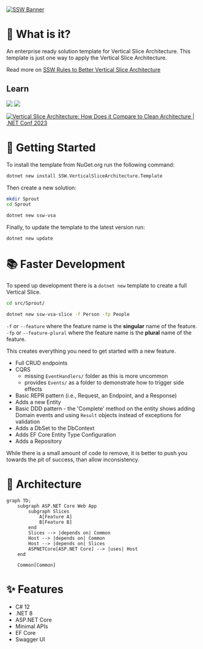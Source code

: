 [![SSW Banner](https://raw.githubusercontent.com/SSWConsulting/SSW.Rules.Content/main/_docs/images/ssw-banner.png)](https://github.com/SSWConsulting/VerticalSliceArchitecture)

# 🤔 What is it?

An enterprise ready solution template for Vertical Slice Architecture.
This template is just one way to apply the Vertical Slice Architecture.

Read more on [SSW Rules to Better Vertical Slice Architecture](https://www.ssw.com.au/rules/rules-to-better-vertical-slice-architecture/)

## Learn

[![](https://img.shields.io/badge/watch%20the%20video-FF0000?style=for-the-badge&logo=youtube)](https://www.youtube.com/watch?v=T-EwN9UqRwE) [![](https://img.shields.io/badge/Read%20the%20Blog-06D6A0?style=for-the-badge&logo=rss&logoColor=fff)](http://lukeparker.dev/blog/vertical-slice-architecture-quick-start)

[![Vertical Slice Architecture: How Does it Compare to Clean Architecture | .NET Conf 2023](https://i3.ytimg.com/vi/T-EwN9UqRwE/maxresdefault.jpg)
](https://www.youtube.com/watch?v=T-EwN9UqRwE)

# 🎉 Getting Started

To install the template from NuGet.org run the following command:

```bash
dotnet new install SSW.VerticalSliceArchitecture.Template
```

Then create a new solution:

```bash
mkdir Sprout
cd Sprout

dotnet new ssw-vsa
```

Finally, to update the template to the latest version run:

```bash
dotnet new update
```

# 📚 Faster Development

To speed up development there is a `dotnet new` template to create a full Vertical Slice.

```bash
cd src/Sprout/

dotnet new ssw-vsa-slice -f Person -fp People
```
`-f` or `--feature` where the feature name is the **singular** name of the feature.
`-fp` or `--feature-plural` where the feature name is the **plural** name of the feature.

This creates everything you need to get started with a new feature.

- Full CRUD endpoints
- CQRS 
    - missing `EventHandlers/` folder as this is more uncommon
    - provides `Events/` as a folder to demonstrate how to trigger side effects
- Basic REPR pattern (i.e., Request, an Endpoint, and a Response)
- Adds a new Entity
- Basic DDD pattern - the 'Complete' method on the entity shows adding Domain events and using `Result` objects instead of exceptions for validation
- Adds a DbSet to the DbContext
- Adds EF Core Entity Type Configuration
- Adds a Repository

While there is a small amount of code to remove, it is better to push you towards the pit of success, than allow inconsistency.

# 📝 Architecture

```mermaid
graph TD;
    subgraph ASP.NET Core Web App
        subgraph Slices
            A[Feature A]
            B[Feature B]
        end
        Slices --> |depends on| Common
        Host --> |depends on| Common
        Host --> |depends on| Slices
        ASPNETCore[ASP.NET Core] --> |uses| Host
    end

    Common[Common]
```

# ✨ Features

- C# 12
- .NET 8
- ASP.NET Core
- Minimal APIs
- EF Core
- Swagger UI
